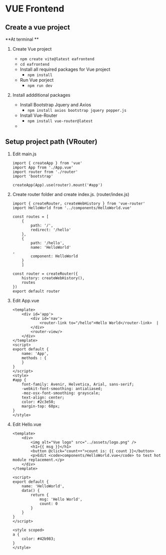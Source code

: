 
# VUE Frontend

## Create a vue project
**At terminal **
1. Create Vue project
    - `npm create vite@latest eafrontend`
    - `cd eafrontend`
    - Install all required packages for Vue project
      - `npm install`
    - Run Vue porject
      - `npm run dev`


2. Install addditional packages
   - Install Bootstrap Jquery and Axios
      - `npm install axios bootstrap jquery popper.js` 
   - Install Vue-Router
      - `npm install vue-router@latest`
   - 


## Setup project path (VRouter)

1. Edit main.js
    ```
    import { createApp } from 'vue'
    import App from './App.vue'
    import router from './router'
    import 'bootstrap'

    createApp(App).use(router).mount('#app')
    ```
    
2. Create router folder and create index.js. (router/index.js)
    ```
    import { createRouter, createWebHistory } from 'vue-router'
    import HelloWorld from '../components/HelloWorld.vue'

    const routes = [
        {
            path: '/',
            redirect: '/hello'
        }, 
        {
            path: '/hello',
            name: 'HelloWorld'                                                          ,
            component: HelloWorld
        }
        ]

    const router = createRouter({
        history: createWebHistory(),
        routes
    })
    export default router 
    ```
    
3. Edit App.vue
    ```
    <template>
        <div id='app'>
            <div id='nav'>
                <router-link to="/hello">Hello World</router-link>  |  
            </div>
            <router-view/>
        </div>
    </template>
    <script>
    export default {
        name: 'App',
        methods : {
        }
    }
    </script>
    <style>
    #app {
        font-family: Avenir, Helvetica, Arial, sans-serif;
        -webkit-font-smoothing: antialiased;
        -moz-osx-font-smoothing: grayscale;
        text-align: center;
        color: #2c3e50;
        margin-top: 60px;
    }
    </style>
    ```

4. Edit Hello.vue
    ```
    <template>
        <div>
            <img alt="Vue logo" src="../assets/logo.png" />
            <h1>{{ msg }}</h1>
            <button @click="count++">count is: {{ count }}</button>
            <p>Edit <code>components/HelloWorld.vue</code> to test hot module replacement.</p>
        </div>
    </template>

    <script>
    export default {
        name: 'HelloWorld',
        data() {
            return {
                msg: 'Hello World',
                count: 0
            }
        }
    }
    </script>

    <style scoped>
    a {
        color: #42b983;
    }
    </style>

    ```

